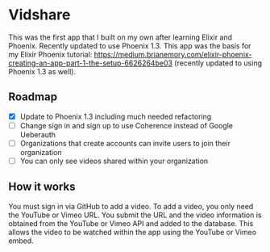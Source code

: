 # Vidshare
This was the first app that I built on my own after learning Elixir and Phoenix. Recently updated to use Phoenix 1.3. This app was the basis for my Elixir Phoenix tutorial: https://medium.brianemory.com/elixir-phoenix-creating-an-app-part-1-the-setup-6626264be03 (recently updated to using Phoenix 1.3 as well).

## Roadmap
- [x] Update to Phoenix 1.3 including much needed refactoring
- [ ] Change sign in and sign up to use Coherence instead of Google Ueberauth
- [ ] Organizations that create accounts can invite users to join their
  organization
- [ ] You can only see videos shared within your organization

## How it works

You must sign in via GitHub to add a video. To add a video, you only need the YouTube or Vimeo URL. You submit the URL and the video information is obtained from the YouTube or Vimeo API and added to the database. This allows the video to be watched within the app using the YouTube or Vimeo embed.

